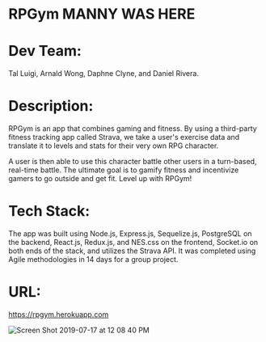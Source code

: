 # RPGym MANNY WAS HERE

# Dev Team:

Tal Luigi, Arnald Wong, Daphne Clyne, and Daniel Rivera.

# Description:

RPGym is an app that combines gaming and fitness. By using a third-party fitness tracking app called Strava, we take a user's exercise data and translate it to levels and stats for their very own RPG character.

A user is then able to use this character battle other users in a turn-based, real-time battle. The ultimate goal is to gamify fitness and incentivize gamers to go outside and get fit. Level up with RPGym!

# Tech Stack:

The app was built using Node.js, Express.js, Sequelize.js, PostgreSQL on the backend, React.js, Redux.js, and NES.css on the frontend, Socket.io on both ends of the stack, and utilizes the Strava API. It was completed using Agile methodologies in 14 days for a group project.

# URL:

https://rpgym.herokuapp.com

![Screen Shot 2019-07-17 at 12 08 40 PM](https://user-images.githubusercontent.com/17928340/61392101-199b3280-a88c-11e9-934d-7a5b5aa3363f.png)
